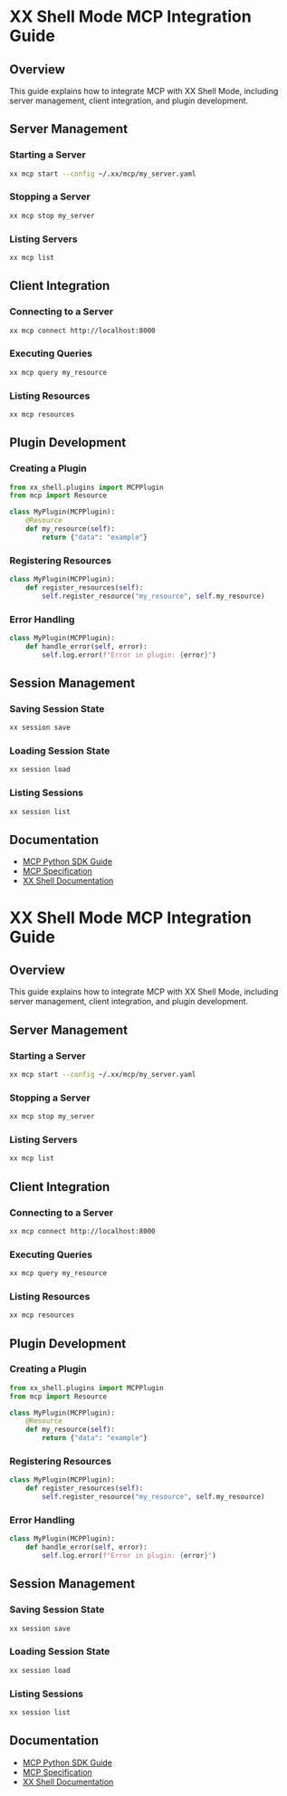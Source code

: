 # XX Shell Mode MCP Integration Guide

## Overview
This guide explains how to integrate MCP with XX Shell Mode, including server management, client integration, and plugin development.

## Server Management
### Starting a Server
```bash
xx mcp start --config ~/.xx/mcp/my_server.yaml
```

### Stopping a Server
```bash
xx mcp stop my_server
```

### Listing Servers
```bash
xx mcp list
```

## Client Integration
### Connecting to a Server
```bash
xx mcp connect http://localhost:8000
```

### Executing Queries
```bash
xx mcp query my_resource
```

### Listing Resources
```bash
xx mcp resources
```

## Plugin Development
### Creating a Plugin
```python
from xx_shell.plugins import MCPPlugin
from mcp import Resource

class MyPlugin(MCPPlugin):
    @Resource
    def my_resource(self):
        return {"data": "example"}
```

### Registering Resources
```python
class MyPlugin(MCPPlugin):
    def register_resources(self):
        self.register_resource("my_resource", self.my_resource)
```

### Error Handling
```python
class MyPlugin(MCPPlugin):
    def handle_error(self, error):
        self.log.error(f"Error in plugin: {error}")
```

## Session Management
### Saving Session State
```bash
xx session save
```

### Loading Session State
```bash
xx session load
```

### Listing Sessions
```bash
xx session list
```

## Documentation
- [MCP Python SDK Guide](docs/mcp_python_sdk.md)
- [MCP Specification](docs/mcp_specification.md)
- [XX Shell Documentation](docs/xx_shell.md)
# XX Shell Mode MCP Integration Guide

## Overview
This guide explains how to integrate MCP with XX Shell Mode, including server management, client integration, and plugin development.

## Server Management
### Starting a Server
```bash
xx mcp start --config ~/.xx/mcp/my_server.yaml
```

### Stopping a Server
```bash
xx mcp stop my_server
```

### Listing Servers
```bash
xx mcp list
```

## Client Integration
### Connecting to a Server
```bash
xx mcp connect http://localhost:8000
```

### Executing Queries
```bash
xx mcp query my_resource
```

### Listing Resources
```bash
xx mcp resources
```

## Plugin Development
### Creating a Plugin
```python
from xx_shell.plugins import MCPPlugin
from mcp import Resource

class MyPlugin(MCPPlugin):
    @Resource
    def my_resource(self):
        return {"data": "example"}
```

### Registering Resources
```python
class MyPlugin(MCPPlugin):
    def register_resources(self):
        self.register_resource("my_resource", self.my_resource)
```

### Error Handling
```python
class MyPlugin(MCPPlugin):
    def handle_error(self, error):
        self.log.error(f"Error in plugin: {error}")
```

## Session Management
### Saving Session State
```bash
xx session save
```

### Loading Session State
```bash
xx session load
```

### Listing Sessions
```bash
xx session list
```

## Documentation
- [MCP Python SDK Guide](mcp_python_sdk.md)
- [MCP Specification](mcp_specification.md)
- [XX Shell Documentation](index.md)
